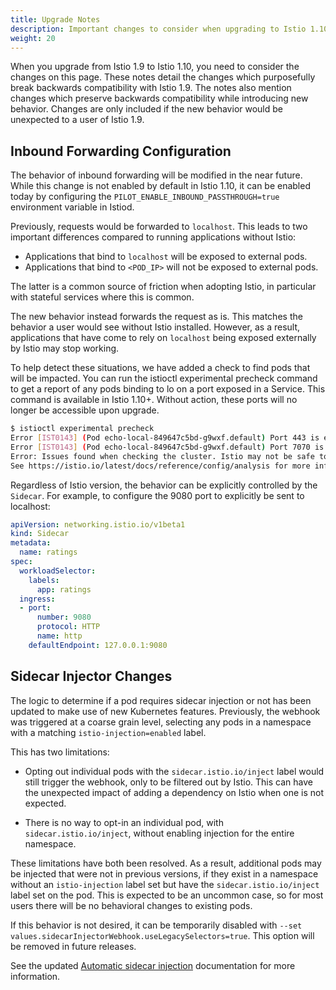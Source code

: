 ```yaml
---
title: Upgrade Notes
description: Important changes to consider when upgrading to Istio 1.10.0.
weight: 20
---
```


When you upgrade from Istio 1.9 to Istio 1.10, you need to consider the changes on this page.
These notes detail the changes which purposefully break backwards compatibility with Istio 1.9.
The notes also mention changes which preserve backwards compatibility while introducing new behavior.
Changes are only included if the new behavior would be unexpected to a user of Istio 1.9.


## Inbound Forwarding Configuration

The behavior of inbound forwarding will be modified in the near future. While this change is not enabled
by default in Istio 1.10, it can be enabled today by configuring the `PILOT_ENABLE_INBOUND_PASSTHROUGH=true` environment
variable in Istiod.

Previously, requests would be forwarded to `localhost`. This leads to two important differences compared to running applications
without Istio:

* Applications that bind to `localhost` will be exposed to external pods.
* Applications that bind to `<POD_IP>` will not be exposed to external pods.

The latter is a common source of friction when adopting Istio, in particular with stateful services where this is common.

The new behavior instead forwards the request as is. This matches the behavior a user would see without Istio installed.
However, as a result, applications that have come to rely on `localhost` being exposed externally by Istio may stop working.

To help detect these situations, we have added a check to find pods that will be impacted. You can run the istioctl
experimental precheck command to get a report of any pods binding to lo on a port exposed in a Service. This command is
available in Istio 1.10+. Without action, these ports will no longer be accessible upon upgrade.

```sh
$ istioctl experimental precheck
Error [IST0143] (Pod echo-local-849647c5bd-g9wxf.default) Port 443 is exposed in a Service but listens on localhost. It will not be exposed to other pods.
Error [IST0143] (Pod echo-local-849647c5bd-g9wxf.default) Port 7070 is exposed in a Service but listens on localhost. It will not be exposed to other pods.
Error: Issues found when checking the cluster. Istio may not be safe to install or upgrade.
See https://istio.io/latest/docs/reference/config/analysis for more information about causes and resolutions.
```

Regardless of Istio version, the behavior can be explicitly controlled by the `Sidecar`.
For example, to configure the 9080 port to explicitly be sent to localhost:

```yaml
apiVersion: networking.istio.io/v1beta1
kind: Sidecar
metadata:
  name: ratings
spec:
  workloadSelector:
    labels:
      app: ratings
  ingress:
  - port:
      number: 9080
      protocol: HTTP
      name: http
    defaultEndpoint: 127.0.0.1:9080
```


## Sidecar Injector Changes

The logic to determine if a pod requires sidecar injection or not has been updated to make use of
new Kubernetes features. Previously, the webhook was triggered at a coarse grain level, selecting any
pods in a namespace with a matching `istio-injection=enabled` label.

This has two limitations:

* Opting out individual pods with the `sidecar.istio.io/inject` label would still trigger the webhook,
  only to be filtered out by Istio. This can have the unexpected impact of adding a dependency on Istio
  when one is not expected.

* There is no way to opt-in an individual pod, with `sidecar.istio.io/inject`, without enabling injection
  for the entire namespace.

These limitations have both been resolved. As a result, additional pods may be injected that were not in previous versions,
if they exist in a namespace without an `istio-injection` label set but have the `sidecar.istio.io/inject` label set on the pod.
This is expected to be an uncommon case, so for most users there will be no behavioral changes to existing pods.

If this behavior is not desired, it can be temporarily disabled with `--set values.sidecarInjectorWebhook.useLegacySelectors=true`.
This option will be removed in future releases.

See the updated [Automatic sidecar injection](/docs/setup/additional-setup/sidecar-injection/) documentation for more information.

